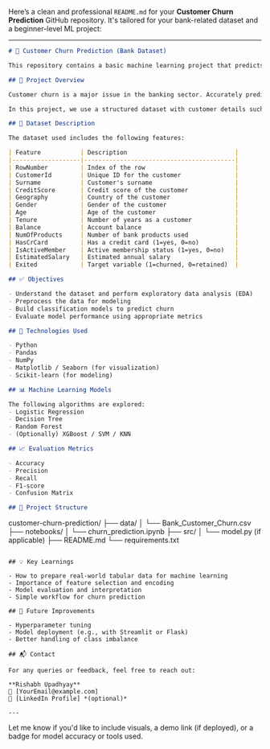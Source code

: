 Here’s a clean and professional `README.md` for your **Customer Churn Prediction** GitHub repository. It's tailored for your bank-related dataset and a beginner-level ML project:

---

```markdown
# 🏦 Customer Churn Prediction (Bank Dataset)

This repository contains a basic machine learning project that predicts whether a customer will leave a bank (i.e., churn) based on various customer attributes. This project demonstrates a simple end-to-end supervised learning pipeline using Python.

## 📌 Project Overview

Customer churn is a major issue in the banking sector. Accurately predicting which customers are likely to leave can help banks improve customer retention strategies and reduce losses.

In this project, we use a structured dataset with customer details such as credit score, geography, age, tenure, balance, and more to predict whether a customer has exited the bank.

## 🧾 Dataset Description

The dataset used includes the following features:

| Feature           | Description                              |
|-------------------|------------------------------------------|
| RowNumber         | Index of the row                         |
| CustomerId        | Unique ID for the customer               |
| Surname           | Customer's surname                       |
| CreditScore       | Credit score of the customer             |
| Geography         | Country of the customer                  |
| Gender            | Gender of the customer                   |
| Age               | Age of the customer                      |
| Tenure            | Number of years as a customer            |
| Balance           | Account balance                          |
| NumOfProducts     | Number of bank products used             |
| HasCrCard         | Has a credit card (1=yes, 0=no)          |
| IsActiveMember    | Active membership status (1=yes, 0=no)   |
| EstimatedSalary   | Estimated annual salary                  |
| Exited            | Target variable (1=churned, 0=retained)  |

## ✅ Objectives

- Understand the dataset and perform exploratory data analysis (EDA)
- Preprocess the data for modeling
- Build classification models to predict churn
- Evaluate model performance using appropriate metrics

## 🔧 Technologies Used

- Python
- Pandas
- NumPy
- Matplotlib / Seaborn (for visualization)
- Scikit-learn (for modeling)

## 📊 Machine Learning Models

The following algorithms are explored:
- Logistic Regression
- Decision Tree
- Random Forest
- (Optionally) XGBoost / SVM / KNN

## 📈 Evaluation Metrics

- Accuracy
- Precision
- Recall
- F1-score
- Confusion Matrix

## 📁 Project Structure

```

customer-churn-prediction/
├── data/
│   └── Bank\_Customer\_Churn.csv
├── notebooks/
│   └── churn\_prediction.ipynb
├── src/
│   └── model.py (if applicable)
├── README.md
└── requirements.txt

```

## 💡 Key Learnings

- How to prepare real-world tabular data for machine learning
- Importance of feature selection and encoding
- Model evaluation and interpretation
- Simple workflow for churn prediction

## 🚀 Future Improvements

- Hyperparameter tuning
- Model deployment (e.g., with Streamlit or Flask)
- Better handling of class imbalance

## 📬 Contact

For any queries or feedback, feel free to reach out:

**Rishabh Upadhyay**  
📧 [YourEmail@example.com]  
🔗 [LinkedIn Profile] *(optional)*

---

```

Let me know if you'd like to include visuals, a demo link (if deployed), or a badge for model accuracy or tools used.
